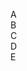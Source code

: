 
<head>
  <style>

/* フィールドRow本体 */
.fields {
  width: 420px;                       /* 要素の幅を420ピクセルに設定 */
  display: flex;                      /* Flexboxレイアウトを適用 */
  outline: 1px solid #000;            /* 黒色の1ピクセル実線アウトラインを設定 */
  outline-offset: -1px;               /* アウトラインを1ピクセル内側にずらす */
  background: #f7f7f7;                /* 背景色を薄いグレーに設定 */
  font-family: Arial, sans-serif;     /* フォントをArial、なければsans-serifに設定 */
  margin-bottom: 0;                   /* 下のマージンを0に設定 */

}

.field-cell {
  display: flex;                        /* Flexboxレイアウトを適用 */
  align-items: center;                  /* アイテムを縦方向中央揃えにする */
  justify-content: center;              /* アイテムを水平方向中央揃えにする */
  font-weight: bold;                    /* 文字を太字にする */
  border-right: 1px solid #000;         /* 右側に1ピクセルの黒い実線ボーダーを設定 */
  border-bottom: 1px solid #000;        /* 下側に1ピクセルの黒い実線ボーダーを設定 */
  /*box-sizing: border-box;*/               /* パディングとボーダーを幅と高さに含める　これがないと線の上下に隙間や背景に隙間 */
  min-height: 32px;                     /* 最小の高さを32ピクセルに設定 */
  padding: 0;                           /* パディング（内側余白）を0に設定 */
}

.field-cell:last-child {
  border-right: none;                    
}
                                         /* 最後の.field-cellの右側ボーダーを消す。項目と項目の間の縦線 */

.table {
  width: 420px;
  display: flex;
  flex-direction: column;
  outline: 1px solid #000;
  outline-offset: -1px;
  overflow: hidden;
  background: #fff;
  font-family: Arial, sans-serif;
}

.row {
  display: flex;
}

.cell {
  outline: 1px solid #000;
  outline-offset: 0px;
  background: #fff;
  display: flex;
  flex-direction: column;
  justify-content: flex-start;
  padding: 0;
  margin: 0;
}

.one { width: 50px; }
.two { width: 50px; }
.three { width: 120px; }
.four { width: 120px; }
.five { width: 120px; }

/* one, twoは高さ200px（40px×5） */
.one .cell-inner,
.two .cell-inner {
  height: 200px;
  min-height: 200px;
  display: flex;
  flex-direction: row;
  align-items: stretch;
  justify-content: center;
  padding: 0;
  margin: 0;
}

/* three, fourは各セル40pxの高さ */
.three .cell-inner,
.four .cell-inner,
.five .cell-inner {
  height: 40px;
  min-height: 40px;
  display: flex;
  flex-direction: row;
  align-items: stretch;
  justify-content: center;
  border-bottom: 1px solid #000;
  padding: 0;
  margin: 0;
}
.three .cell-inner:last-child,
.four .cell-inner:last-child,
.five .cell-inner:last-child {
  border-bottom: none;
}

/* 左右分割・間に枠線 */
.cell-inner-left {
  flex: 1 1 0;
  text-align: right;
  padding-right: 4px;
  border-right: 1px solid #000;
  display: flex;
  align-items: center;
  justify-content: flex-end;
  height: 100%;
  box-sizing: border-box;
}
.cell-inner-right {
  flex: 2 1 0;
  text-align: left;
  padding-left: 0px;
  display: flex;
  align-items: center;
  justify-content: flex-start;
  height: 100%;
  box-sizing: border-box;
}

input[type="text"] {
  width: 100%;
  height: 100%;
  box-sizing: border-box;
  font-size: 12px;
  border: 1px solid #000;
  border-radius: 2px;
  padding: 0 4px;
  border:0px;

}
  </style>

</head>

<body>
<div class="fields">
  <div class="field-cell one">A</div>
  <div class="field-cell two">B</div>
  <div class="field-cell three">C</div>
  <div class="field-cell four">D</div>
  <div class="field-cell five">E</div>
</div>

<div id="table" class="table">
  
</div>

<script>
    function createRow(){
      const row = document.createElement("div");
      row.className = "row";
      row.innerHTML = `
    <div class="cell one">
      <div class="cell-inner">
        <div class="cell-inner-left">
          <label for="a1">A1r</label>
        </div>
      </div>
    </div>
    <div class="cell two">
      <div class="cell-inner">
        <div class="cell-inner-right">
          <input id="b1" type="text">
        </div>
      </div>
    </div>
    <div class="cell three">
      <div class="cell-inner">
        <div class="cell-inner-left">
          <label for="c1-1">C1-1</label>
        </div>
        <div class="cell-inner-right">
          <input id="c1-1" type="text">
        </div>
      </div>
      <!-- 以下、cell-innerを5つ繰り返し -->
      <div class="cell-inner">
        <div class="cell-inner-left">
          <label for="c1-2">C1-2</label>
        </div>
        <div class="cell-inner-right">
          <input id="c1-2" type="text">
        </div>
      </div>
      <div class="cell-inner">
        <div class="cell-inner-left">
          <label for="c1-3">C1-3</label>
        </div>
        <div class="cell-inner-right">
          <input id="c1-3" type="text">
        </div>
      </div>
      <div class="cell-inner">
        <div class="cell-inner-left">
          <label for="c1-4">C1-4</label>
        </div>
        <div class="cell-inner-right">
          <input id="c1-4" type="text">
        </div>
      </div>
      <div class="cell-inner">
        <div class="cell-inner-left">
          <label for="c1-5">C1-5</label>
        </div>
        <div class="cell-inner-right">
          <input id="c1-5" type="text">
        </div>
      </div>
    </div>
    <div class="cell four">
      <!-- fourも同様に5つ -->
      <div class="cell-inner">
        <div class="cell-inner-left">
          <label for="d1-1">D1-1</label>
        </div>
        <div class="cell-inner-right">
          <input id="d1-1" type="text">
        </div>
      </div>
      <div class="cell-inner">
        <div class="cell-inner-left">
          <label for="d1-2">D1-2</label>
        </div>
        <div class="cell-inner-right">
          <input id="d1-2" type="text">
        </div>
      </div>
      <div class="cell-inner">
        <div class="cell-inner-left">
          <label for="d1-3">D1-3</label>
        </div>
        <div class="cell-inner-right">
          <input id="d1-3" type="text">
        </div>
      </div>
      <div class="cell-inner">
        <div class="cell-inner-left">
          <label for="d1-4">D1-4</label>
        </div>
        <div class="cell-inner-right">
          <input id="d1-4" type="text">
        </div>
      </div>
      <div class="cell-inner">
        <div class="cell-inner-left">
          <label for="d1-5">D1-5</label>
        </div>
        <div class="cell-inner-right">
          <input id="d1-5" type="text">
        </div>
      </div>
    </div>
    <div class="cell five">
      <!-- fiveも同様に5つ -->
      <div class="cell-inner">
        <div class="cell-inner-left">
          <label for="e1-1">E1-1</label>
        </div>
        <div class="cell-inner-right">
          <input id="e1-1" type="text">
        </div>
      </div>
      <div class="cell-inner">
        <div class="cell-inner-left">
          <label for="e1-2">E1-2</label>
        </div>
        <div class="cell-inner-right">
          <input id="e1-2" type="text">
        </div>
      </div>
      <div class="cell-inner">
        <div class="cell-inner-left">
          <label for="e1-3">E1-3</label>
        </div>
        <div class="cell-inner-right">
          <input id="e1-3" type="text">
        </div>
      </div>
      <div class="cell-inner">
        <div class="cell-inner-left">
          <label for="e1-4">E1-4</label>
        </div>
        <div class="cell-inner-right">
          <input id="e1-4" type="text">
        </div>
      </div>
      <div class="cell-inner">
        <div class="cell-inner-left">
          <label for="e1-5">E1-5</label>
        </div>
        <div class="cell-inner-right">
          <input id="e1-5" type="text">
        </div>
      </div>
    </div>
    `;
      return row;
    }

　　const table = document.getElementById("table");
   const row = createRow();
   table.appendChild(row);
  
</script>
</body>

